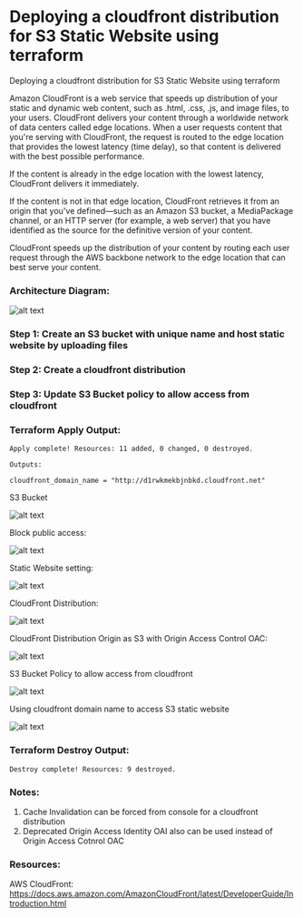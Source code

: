 # Deploying a cloudfront distribution for S3 Static Website using terraform
Deploying a cloudfront distribution for S3 Static Website using terraform

Amazon CloudFront is a web service that speeds up distribution of your static and dynamic web content, such as .html, .css, .js, and image files, to your users. CloudFront delivers your content through a worldwide network of data centers called edge locations. When a user requests content that you're serving with CloudFront, the request is routed to the edge location that provides the lowest latency (time delay), so that content is delivered with the best possible performance.

If the content is already in the edge location with the lowest latency, CloudFront delivers it immediately.

If the content is not in that edge location, CloudFront retrieves it from an origin that you've defined—such as an Amazon S3 bucket, a MediaPackage channel, or an HTTP server (for example, a web server) that you have identified as the source for the definitive version of your content.

CloudFront speeds up the distribution of your content by routing each user request through the AWS backbone network to the edge location that can best serve your content.

### Architecture Diagram:

![alt text](/images/diagram.png)

### Step 1: Create an S3 bucket with unique name and host static website by uploading files

### Step 2: Create a cloudfront distribution 

### Step 3: Update S3 Bucket policy to allow access from cloudfront 

### Terraform Apply Output:
```
Apply complete! Resources: 11 added, 0 changed, 0 destroyed.

Outputs:

cloudfront_domain_name = "http://d1rwkmekbjnbkd.cloudfront.net"
```

S3 Bucket

![alt text](/images/s3bucket.png)

Block public access:

![alt text](/images/s3blockpublicaccess.png)

Static Website setting:

![alt text](/images/s3staticweb.png)

CloudFront Distribution:

![alt text](/images/cfdist.png)

CloudFront Distribution Origin as S3 with Origin Access Control OAC:

![alt text](/images/s3oac.png)

S3 Bucket Policy to allow access from cloudfront 

![alt text](/images/s3policy.png)

Using cloudfront domain name to access S3 static website

![alt text](/images/website1.png)

### Terraform Destroy Output:
```
Destroy complete! Resources: 9 destroyed.
```

### Notes:
1. Cache Invalidation can be forced from console for a cloudfront distribution
2. Deprecated Origin Access Identity OAI also can be used instead of Origin Access Cotnrol OAC

### Resources:

AWS CloudFront: https://docs.aws.amazon.com/AmazonCloudFront/latest/DeveloperGuide/Introduction.html
